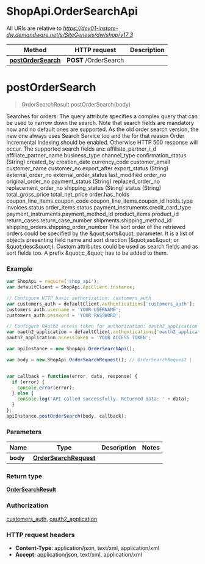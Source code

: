 # ShopApi.OrderSearchApi

All URIs are relative to *https://dev01-instore-dw.demandware.net/s/SiteGenesis/dw/shop/v17_3*

Method | HTTP request | Description
------------- | ------------- | -------------
[**postOrderSearch**](OrderSearchApi.md#postOrderSearch) | **POST** /OrderSearch | 


<a name="postOrderSearch"></a>
# **postOrderSearch**
> OrderSearchResult postOrderSearch(body)



Searches for orders.    The query attribute specifies a complex query that can be used to narrow down the search.    Note that search fields are mandatory now and no default ones are supported.    As the old order search version, the new one always uses Search Service too and the for that reason Order  Incremental Indexing should be enabled. Otherwise HTTP 500 response will occur.    The supported search fields are:    affiliate_partner_i_d  affiliate_partner_name  business_type  channel_type  confirmation_status (String)  created_by  creation_date  currency_code  customer_email  customer_name  customer_no  export_after  export_status (String)  external_order_no  external_order_status  last_modified  order_no  original_order_no  payment_status (String)  replaced_order_no  replacement_order_no  shipping_status (String)  status (String)  total_gross_price  total_net_price  order.has_holds  coupon_line_items.coupon_code  coupon_line_items.coupon_id  holds.type  invoices.status  order_items.status  payment_instruments.credit_card_type  payment_instruments.payment_method_id  product_items.product_id  return_cases.return_case_number  shipments.shipping_method_id  shipping_orders.shipping_order_number    The sort order of the retrieved orders could be specified by the \&quot;sorts\&quot; parameter. It is a list of objects  presenting field name and sort direction (\&quot;asc\&quot; or \&quot;desc\&quot;).    Custom attributes could be used as search fields and as sort fields too. A prefix \&quot;c_\&quot; has to be added to them.

### Example
```javascript
var ShopApi = require('shop_api');
var defaultClient = ShopApi.ApiClient.instance;

// Configure HTTP basic authorization: customers_auth
var customers_auth = defaultClient.authentications['customers_auth'];
customers_auth.username = 'YOUR USERNAME';
customers_auth.password = 'YOUR PASSWORD';

// Configure OAuth2 access token for authorization: oauth2_application
var oauth2_application = defaultClient.authentications['oauth2_application'];
oauth2_application.accessToken = 'YOUR ACCESS TOKEN';

var apiInstance = new ShopApi.OrderSearchApi();

var body = new ShopApi.OrderSearchRequest(); // OrderSearchRequest | 


var callback = function(error, data, response) {
  if (error) {
    console.error(error);
  } else {
    console.log('API called successfully. Returned data: ' + data);
  }
};
apiInstance.postOrderSearch(body, callback);
```

### Parameters

Name | Type | Description  | Notes
------------- | ------------- | ------------- | -------------
 **body** | [**OrderSearchRequest**](OrderSearchRequest.md)|  | 

### Return type

[**OrderSearchResult**](OrderSearchResult.md)

### Authorization

[customers_auth](../README.md#customers_auth), [oauth2_application](../README.md#oauth2_application)

### HTTP request headers

 - **Content-Type**: application/json, text/xml, application/xml
 - **Accept**: application/json, text/xml, application/xml

